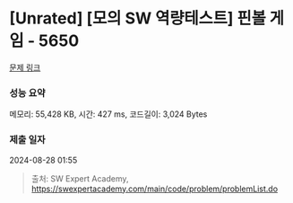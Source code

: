 # [Unrated] [모의 SW 역량테스트] 핀볼 게임 - 5650 

[문제 링크](https://swexpertacademy.com/main/code/problem/problemDetail.do?contestProbId=AWXRF8s6ezEDFAUo) 

### 성능 요약

메모리: 55,428 KB, 시간: 427 ms, 코드길이: 3,024 Bytes

### 제출 일자

2024-08-28 01:55



> 출처: SW Expert Academy, https://swexpertacademy.com/main/code/problem/problemList.do